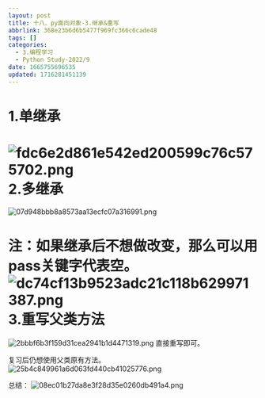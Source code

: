 ```yaml
---
layout: post
title: 十八、py面向对象-3.继承&重写
abbrlink: 368e23b6d6b5477f969fc366c6cade48
tags: []
categories:
  - 3.编程学习
  - Python Study-2022/9
date: 1665755696535
updated: 1716281451139
---
```


# 1.单继承

![fdc6e2d861e542ed200599c76c575702.png](/resources/ddd7b90d618f463a959a310a6c22b87c.png)
2.多继承
=====

![07d948bbb8a8573aa13ecfc07a316991.png](/resources/8a3a0b902c114deda8983fe856c54aeb.png)

注：如果继承后不想做改变，那么可以用pass关键字代表空。
![dc74cf13b9523adc21c118b629971387.png](/resources/c4b13aa81f714037bf981a058fe4cb0d.png)
3.重写父类方法
========

![2bbbf6b3f159d31cea2941b1d4471319.png](/resources/8a71d79910a44d3cb80f6d2356cdaea1.png)
直接重写即可。

复习后仍想使用父类原有方法。
![25b4c849961a6d063fd440cb41025776.png](/resources/69b5a0a883b84f80b602d72417d983dc.png)

总结：
![08ec01b27da8e3f28d35e0260db491a4.png](/resources/b139e36be30844cfa819b2a42ff203f1.png)
